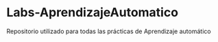 # Labs-AprendizajeAutomatico

Repositorio utilizado para todas las prácticas de Aprendizaje automático
